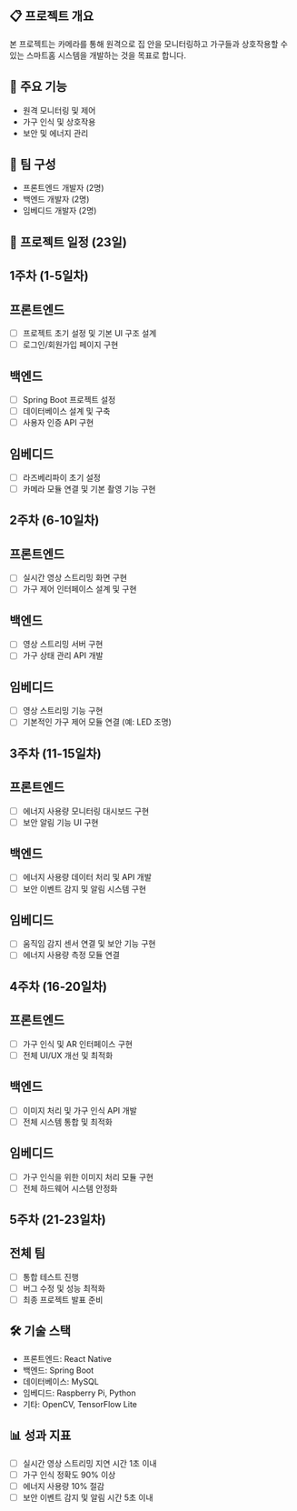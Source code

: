 ## **📋 프로젝트 개요**

본 프로젝트는 카메라를 통해 원격으로 집 안을 모니터링하고 가구들과 상호작용할 수 있는 스마트홈 시스템을 개발하는 것을 목표로 합니다.

## **🎯 주요 기능**

- 원격 모니터링 및 제어
- 가구 인식 및 상호작용
- 보안 및 에너지 관리

## **👥 팀 구성**

- 프론트엔드 개발자 (2명)
- 백엔드 개발자 (2명)
- 임베디드 개발자 (2명)

## **📅 프로젝트 일정 (23일)**

## **1주차 (1-5일차)**

## **프론트엔드**

- [ ]  프로젝트 초기 설정 및 기본 UI 구조 설계
- [ ]  로그인/회원가입 페이지 구현

## **백엔드**

- [ ]  Spring Boot 프로젝트 설정
- [ ]  데이터베이스 설계 및 구축
- [ ]  사용자 인증 API 구현

## **임베디드**

- [ ]  라즈베리파이 초기 설정
- [ ]  카메라 모듈 연결 및 기본 촬영 기능 구현

## **2주차 (6-10일차)**

## **프론트엔드**

- [ ]  실시간 영상 스트리밍 화면 구현
- [ ]  가구 제어 인터페이스 설계 및 구현

## **백엔드**

- [ ]  영상 스트리밍 서버 구현
- [ ]  가구 상태 관리 API 개발

## **임베디드**

- [ ]  영상 스트리밍 기능 구현
- [ ]  기본적인 가구 제어 모듈 연결 (예: LED 조명)

## **3주차 (11-15일차)**

## **프론트엔드**

- [ ]  에너지 사용량 모니터링 대시보드 구현
- [ ]  보안 알림 기능 UI 구현

## **백엔드**

- [ ]  에너지 사용량 데이터 처리 및 API 개발
- [ ]  보안 이벤트 감지 및 알림 시스템 구현

## **임베디드**

- [ ]  움직임 감지 센서 연결 및 보안 기능 구현
- [ ]  에너지 사용량 측정 모듈 연결

## **4주차 (16-20일차)**

## **프론트엔드**

- [ ]  가구 인식 및 AR 인터페이스 구현
- [ ]  전체 UI/UX 개선 및 최적화

## **백엔드**

- [ ]  이미지 처리 및 가구 인식 API 개발
- [ ]  전체 시스템 통합 및 최적화

## **임베디드**

- [ ]  가구 인식을 위한 이미지 처리 모듈 구현
- [ ]  전체 하드웨어 시스템 안정화

## **5주차 (21-23일차)**

## **전체 팀**

- [ ]  통합 테스트 진행
- [ ]  버그 수정 및 성능 최적화
- [ ]  최종 프로젝트 발표 준비

## **🛠 기술 스택**

- 프론트엔드: React Native
- 백엔드: Spring Boot
- 데이터베이스: MySQL
- 임베디드: Raspberry Pi, Python
- 기타: OpenCV, TensorFlow Lite

## **📊 성과 지표**

- [ ]  실시간 영상 스트리밍 지연 시간 1초 이내
- [ ]  가구 인식 정확도 90% 이상
- [ ]  에너지 사용량 10% 절감
- [ ]  보안 이벤트 감지 및 알림 시간 5초 이내